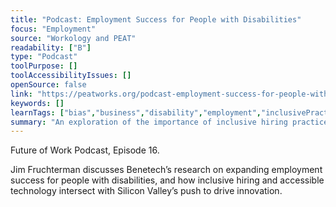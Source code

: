 ```yaml
---
title: "Podcast: Employment Success for People with Disabilities"
focus: "Employment"
source: "Workology and PEAT"
readability: ["B"]
type: "Podcast"
toolPurpose: []
toolAccessibilityIssues: []
openSource: false
link: "https://peatworks.org/podcast-employment-success-for-people-with-disabilities/"
keywords: []
learnTags: ["bias","business","disability","employment","inclusivePractice","machineLearning","notForProfit"]
summary: "An exploration of the importance of inclusive hiring practices and accessible technologies for ensuring a diverse workforce, including persons with disabilities. "
---
```

Future of Work Podcast, Episode 16.

Jim Fruchterman discusses Benetech’s research on expanding employment success for people with disabilities, and how inclusive hiring and accessible technology intersect with Silicon Valley’s push to drive innovation.

